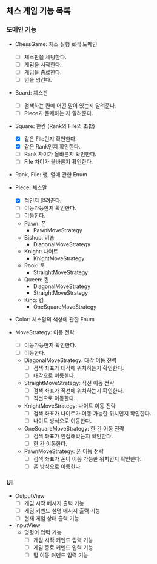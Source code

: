 ## 체스 게임 기능 목록
### 도메인 기능

- ChessGame: 체스 실행 로직 도메인
  - [ ] 체스판을 세팅한다.
  - [ ] 게임을 시작한다.
  - [ ] 게임을 종료한다.
  - [ ] 턴을 넘긴다.

- Board: 체스판
  - [ ] 검색하는 칸에 어떤 말이 있는지 알려준다. 
  - [ ] Piece가 존재하는 지 알려준다.

- Square: 한칸 (Rank와 File의 조합)
  - [x] 같은 File인지 확인한다.
  - [x] 같은 Rank인지 확인한다.
  - [ ] Rank 차이가 올바른지 확인한다.
  - [ ] File 차이가 올바른지 확인한다.

- Rank, File: 행, 렬에 관한 Enum

- Piece: 체스말
  - [x] 적인지 알려준다.
  - [ ] 이동가능한지 확인한다.
  - [ ] 이동한다.

  - Pawn: 폰
    - PawnMoveStrategy
  - Bishop: 비숍
    - DiagonalMoveStrategy
  - Knight: 나이트
    - KnightMoveStrategy
  - Rook: 룩
    - StraightMoveStrategy
  - Queen: 퀸
    - DiagonalMoveStrategy
    - StraightMoveStrategy
  - King: 킹
    - OneSquareMoveStrategy

- Color: 체스말의 색상에 관한 Enum

- MoveStrategy: 이동 전략
  - [ ] 이동가능한지 확인한다.
  - [ ] 이동한다.

  - DiagonalMoveStrategy: 대각 이동 전략
    - [ ] 검색 좌표가 대각에 위치하는지 확인한다.
    - [ ] 대각으로 이동한다.

  - StraightMoveStrategy: 직선 이동 전략
    - [ ] 검색 좌표가 직선에 위치하는지 확인한다.
    - [ ] 직선으로 이동한다.

  - KnightMoveStrategy: 나이트 이동 전략
    - [ ] 검색 좌표가 나이트가 이동 가능한 위치인지 확인한다.
    - [ ] 나이트 방식으로 이동한다.

  - OneSquareMoveStrategy: 한 칸 이동 전략
    - [ ] 검색 좌표가 인접해있는지 확인한다.
    - [ ] 한 칸 이동한다.

  - PawnMoveStrategy: 폰 이동 전략
    - [ ] 검색 좌표가 폰이 이동 가능한 위치인지 확인한다.
    - [ ] 폰 방식으로 이동한다.

### UI

- OutputView
  - [ ] 게임 시작 메시지 출력 기능
  - [ ] 게임 커멘드 설명 메시지 출력 기능
  - [ ] 현재 게임 상태 출력 기능

- InputView
  - 명령어 입력 기능
    - [ ] 게임 시작 커멘드 입력 기능
    - [ ] 게임 종료 커멘드 입력 기능
    - [ ] 말 이동 커멘드 입력 기능
